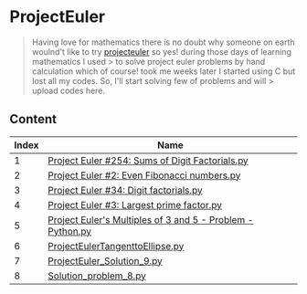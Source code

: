 # ProjectEuler
> Having love for mathematics there is no doubt why someone on earth woulnd't like to try [projecteuler](projecteuler.net) so yes! during those days of learning mathematics I used > to solve project euler problems by hand calculation which of course! took me weeks later I started using C but lost all my codes. So, I'll start solving few of problems and will > upload codes here.

## Content

| Index | Name |
|---|---|
|1| [Project Euler #254: Sums of Digit Factorials.py](https://github.com/1darshanpatil/ProjectEuler/blob/main/Project%20Euler%20%23254:%20Sums%20of%20Digit%20Factorials.py) |
|2| [Project Euler #2: Even Fibonacci numbers.py](https://github.com/1darshanpatil/ProjectEuler/blob/main/Project%20Euler%20%232:%20Even%20Fibonacci%20numbers.py)|
|3|[Project Euler #34: Digit factorials.py](https://github.com/1darshanpatil/ProjectEuler/blob/main/Project%20Euler%20%2334:%20Digit%20factorials.py) |
|4| [Project Euler #3: Largest prime factor.py](https://github.com/1darshanpatil/ProjectEuler/blob/main/Project%20Euler%20%233:%20Largest%20prime%20factor.py) |
|5| [Project Euler's Multiples of 3 and 5 - Problem - Python.py](https://github.com/1darshanpatil/ProjectEuler/blob/main/Project%20Euler's%20Multiples%20of%203%20and%205%20-%20Problem%20-%20Python.py) |
|6| [ProjectEulerTangenttoEllipse.py](https://github.com/1darshanpatil/ProjectEuler/blob/main/ProjectEulerTangenttoEllipse.py) |
|7| [ProjectEuler_Solution_9.py ](https://github.com/1darshanpatil/ProjectEuler/blob/main/ProjectEuler_Solution_9.py)|
|8| [Solution_problem_8.py](https://github.com/1darshanpatil/ProjectEuler/blob/main/Solution_problem_8.py)|
